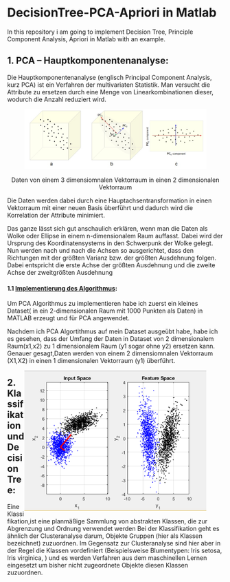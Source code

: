 # DecisionTree-PCA-Apriori in Matlab
 In this repository i am going to implement Decision Tree, Principle Component Analysis, Apriori in Matlab with an example.

## 1. PCA – Hauptkomponentenanalyse: 

Die Hauptkomponentenanalyse (englisch Principal Component Analysis, kurz PCA) ist ein Verfahren der multivariaten Statistik. 
Man versucht die Attribute zu ersetzen durch eine Menge von Linearkombinationen dieser, wodurch die Anzahl reduziert wird.

<figure class="image">
  <img src="./img/1.png">
</figure>

<p align="center">
  Daten von einem 3 dimensiomnalen Vektorraum in einen 2 dimensionalen Vektorraum
</p>

Die Daten werden dabei durch eine Hauptachsentransformation in einen Vektorraum mit einer neuen Basis überführt und dadurch wird die Korrelation der Attribute minimiert.

Das ganze lässt sich gut anschaulich erklären, wenn man die Daten als Wolke oder Ellipse in einem n-dimensionalem Raum auffasst. Dabei wird der Ursprung des Koordinatensystems in den Schwerpunk der Wolke gelegt. Nun werden nach und nach die Achsen so ausgerichtet, dass den Richtungen mit der größten Varianz bzw. der größten Ausdehnung folgen. Dabei entspricht die erste Achse der größten Ausdehnung und die zweite Achse der zweitgrößten Ausdehnung


#### 1.1 [Implementierung des Algorithmus](https://github.com/A2Amir/DecisionTree-PCA-Apriori-in-Matlab/tree/master/PCA):

Um PCA Algorithmus zu implementieren habe ich zuerst ein kleines Dataset( in ein 2-dimensionalen Raum mit 1000 Punkten als Daten) in MATLAB erzeugt und für PCA angewendet.

Nachdem ich PCA Algortithmus auf mein Dataset ausgeübt habe, habe ich es gesehen, dass der Umfang der Daten in Dataset von 2 dimensionalem Raum(x1,x2) zu 1 dimensionalem Raum (y1 sogar ohne y2) ersetzen kann. Genauer gesagt,Daten werden von einem 2 dimensiomnalen Vektorraum (X1,X2)  in einen 1 dimensionalen Vektorraum (y1) überführt.

<figure class="image">
  <img src="./img/2.png" align="right">
</figure>




## 2. Klassifikation und Decision Tree:

Eine Klassifikation,ist eine planmäßige Sammlung von abstrakten Klassen, die zur Abgrenzung und Ordnung verwendet werden
Bei der Klassifikation geht es ähnlich der Clusteranalyse darum, Objekte Gruppen (hier als Klassen bezeichnet) zuzuordnen. Im Gegensatz zur Clusteranalyse sind hier aber in der Regel die Klassen vordefiniert (Beispielsweise Blumentypen: Iris setosa, Iris virginica, ) und es werden Verfahren aus dem maschinellen Lernen eingesetzt um bisher nicht zugeordnete Objekte diesen Klassen zuzuordnen.
